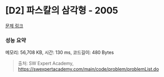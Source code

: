 # [D2] 파스칼의 삼각형 - 2005 

[문제 링크](https://swexpertacademy.com/main/code/problem/problemDetail.do?contestProbId=AV5P0-h6Ak4DFAUq) 

### 성능 요약

메모리: 56,708 KB, 시간: 130 ms, 코드길이: 480 Bytes



> 출처: SW Expert Academy, https://swexpertacademy.com/main/code/problem/problemList.do